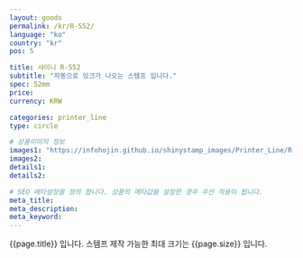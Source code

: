 ```yaml
---
layout: goods
permalink: /kr/R-552/
language: "ko"
country: "kr"
pos: 5

title: 샤이니 R-552
subtitle: "자동으로 잉크가 나오는 스템프 입니다."
spec: 52mm
price: 
currency: KRW

categories: printer_line
type: circle

# 상품이미지 정보
images1: "https://infohojin.github.io/shinystamp_images/Printer_Line/R-552/R-552_1.jpg"
images2:
details1:
details2:    

# SEO 메타설정을 정의 합니다. 상품의 메타값을 설정한 경우 우선 적용이 됩니다.
meta_title: 
meta_description:
meta_keyword:
---
```


{{page.title}} 입니다. 스템프 제작 가능한 최대 크기는 {{page.size}} 입니다.